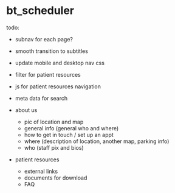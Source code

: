 # bt_scheduler

todo:
- subnav for each page?
- smooth transition to subtitles
- update mobile and desktop nav css
- filter for patient resources
- js for patient resources navigation
- meta data for search


- about us
  - pic of location and map
  - general info (general who and where)
  - how to get in touch / set up an appt
  - where (description of location, another map, parking info)
  - who (staff pix and bios)
- patient resources
  - external links
  - documents for download
  - FAQ
